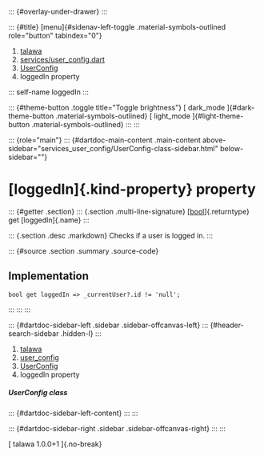 ::: {#overlay-under-drawer}
:::

::: {#title}
[menu]{#sidenav-left-toggle .material-symbols-outlined role="button"
tabindex="0"}

1.  [talawa](../../index.html)
2.  [services/user_config.dart](../../services_user_config/)
3.  [UserConfig](../../services_user_config/UserConfig-class.html)
4.  loggedIn property

::: self-name
loggedIn
:::

::: {#theme-button .toggle title="Toggle brightness"}
[ dark_mode ]{#dark-theme-button .material-symbols-outlined} [
light_mode ]{#light-theme-button .material-symbols-outlined}
:::
:::

::: {role="main"}
::: {#dartdoc-main-content .main-content above-sidebar="services_user_config/UserConfig-class-sidebar.html" below-sidebar=""}
<div>

# [loggedIn]{.kind-property} property

</div>

::: {#getter .section}
::: {.section .multi-line-signature}
[[bool](https://api.flutter.dev/flutter/dart-core/bool-class.html)]{.returntype}
get [loggedIn]{.name}
:::

::: {.section .desc .markdown}
Checks if a user is logged in.
:::

::: {#source .section .summary .source-code}
## Implementation

``` language-dart
bool get loggedIn => _currentUser?.id != 'null';
```
:::
:::
:::

::: {#dartdoc-sidebar-left .sidebar .sidebar-offcanvas-left}
::: {#header-search-sidebar .hidden-l}
:::

1.  [talawa](../../index.html)
2.  [user_config](../../services_user_config/)
3.  [UserConfig](../../services_user_config/UserConfig-class.html)
4.  loggedIn property

##### UserConfig class

::: {#dartdoc-sidebar-left-content}
:::
:::

::: {#dartdoc-sidebar-right .sidebar .sidebar-offcanvas-right}
:::
:::

[ talawa 1.0.0+1 ]{.no-break}

